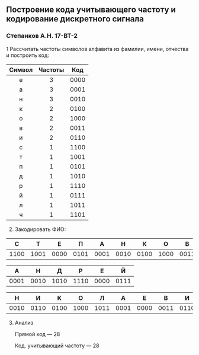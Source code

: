 ## Построение кода учитывающего частоту и кодирование дискретного сигнала
### Степанков А.Н. 17-ВТ-2

1 Рассчитать частоты символов алфавита из фамилии, имени, отчества и построить код:

| Символ | Частоты | Код  |
| :----: | :-----: | :--: |
|   е    |    3    | 0000 |
|   а    |    3    | 0001 |
|   н    |    3    | 0010 |
|   к    |    2    | 0100 |
|   о    |    2    | 1000 |
|   в    |    2    | 0011 |
|   и    |    2    | 0110 |
|   с    |    1    | 1100 |
|   т    |    1    | 1001 |
|   п    |    1    | 0101 |
|   д    |    1    | 1010 |
|   р    |    1    | 1110 |
|   й    |    1    | 0111 |
|   л    |    1    | 1011 |
|   ч    |    1    | 1101 |

2. Закодировать ФИО:

|  C   |  Т   |  Е   |  П   |  А   |  Н   |  К   |  О   |  В   |
| :--: | :--: | :--: | :--: | :--: | :--: | :--: | :--: | :--: |
| 1100 | 1001 | 0000 | 0101 | 0001 | 0010 | 0100 | 1000 | 0011 |

|  А   |  Н   |  Д   |  Р   |  Е   |  Й   |
| :--: | :--: | :--: | :--: | :--: | :--: |
| 0001 | 0010 | 1010 | 1110 | 0000 | 0111 |

|  Н   |  И   |  К   |  О   |  Л   |  А   |  Е   |  В   |  И   |  Ч   |
| :--: | :--: | :--: | :--: | :--: | :--: | :--: | :--: | :--: | :--: |
| 0010 | 0110 | 0100 | 1000 | 1011 | 0001 | 0000 | 0011 | 0110 | 1101 |

3. Анализ

   Прямой код — 28

   Код. учитывающий частоту — 28